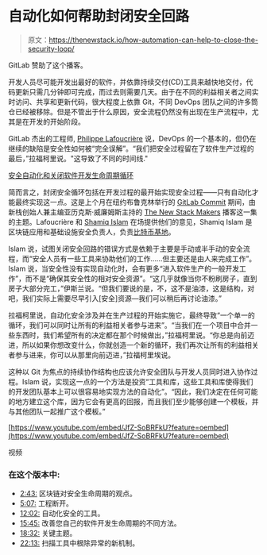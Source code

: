 # 自动化如何帮助封闭安全回路

> 原文：<https://thenewstack.io/how-automation-can-help-to-close-the-security-loop/>

GitLab 赞助了这个播客。

开发人员尽可能开发出最好的软件，并依靠持续交付(CD)工具来越快地交付，代码更新只需几分钟即可完成，而过去则需要几天。由于在不同的利益相关者之间实时访问、共享和更新代码，很大程度上依靠 Git，不同 DevOps 团队之间的许多筒仓已经被移除。但是不管出于什么原因，安全流程仍然没有出现在生产流程中，尤其是在开发的开始阶段。

GitLab 杰出的工程师, [Philippe Lafoucrière](https://ca.linkedin.com/in/philippelafoucriere) 说，DevOps 的一个基本的，但仍在继续的缺陷是安全性如何被“完全误解”。“我们把安全过程留在了软件生产过程的最后，”拉福柯里说。"这导致了不同的时间线."

[安全自动化和关闭软件开发生命周期循环](https://thenewstack.simplecast.com/episodes/security-automation-and-closing-the-software-development-life-cycle-loop)

简而言之，封闭安全循环包括在开发过程的最开始实现安全过程——只有自动化才能最终实现这一点。这是上个月在纽约布鲁克林举行的 [GitLab Commit](https://thenewstack.io/new-relic-expands-observability-platform-with-new-logging-tracing-and-services-metrics/) 期间，由新栈创始人兼主编亚历克斯·威廉姆斯主持的 [The New Stack Makers](https://thenewstack.io/podcasts/makers) 播客这一集的主题。Lafoucrière 和 [Shamiq Islam](https://www.linkedin.com/in/shamiq) 在场提供他们的意见，Shamiq Islam 是区块链应用和基础设施安全负责人，负责[比特币基地](https://www.coinbase.com/)。

Islam 说，试图关闭安全回路的错误方式是依赖于主要是手动或半手动的安全流程，而“安全人员有一些工具来协助他们的工作……但主要还是由人来完成工作”。Islam 说，当安全性没有实现自动化时，会有更多“进入软件生产的一般开发工作”，而不是“确保其安全性的相对安全资源”。“这几乎就像当你不粉刷房子，直到房子大部分完工，”伊斯兰说。“但我们要说的是，不，这不是油漆，这是结构，对吧，我们实际上需要尽早引入[安全]资源—我们可以稍后再讨论油漆。”

拉福柯里说，自动化安全涉及并在生产过程的开始实施它，最终导致“一个单一的循环，我们可以同时让所有的利益相关者参与进来”。“当我们在一个项目中合并一些东西时，我们希望所有的决定都在那个时候做出，”拉福柯里说。“你总是向前迈进，所以如果你想改变什么，你就创造一个新的循环，我们再次让所有的利益相关者参与进来，你可以从那里向前迈进，”拉福柯里埃说。

这种以 Git 为焦点的持续协作结构也应该允许安全团队与开发人员同时进入协作过程。Islam 说，实现这一点的一个方法是投资“工具和库，这些工具和库使得我们的开发团队基本上可以很容易地实现方法的自动化”。“因此，我们决定在任何可能的地方建立这个库，因为它会有更高的回报，而且我们至少能够创建一个模板，并与其他团队一起推广这个模板。”

[https://www.youtube.com/embed/JfZ-SoBRFkU?feature=oembed](https://www.youtube.com/embed/JfZ-SoBRFkU?feature=oembed)

视频

### 在这个版本中:

*   [2:43:](https://thenewstack.simplecast.com/episodes/security-automation-and-closing-the-software-development-life-cycle-loop?t=2:43) 区块链对安全生命周期的观点。
*   [5:07:](https://thenewstack.simplecast.com/episodes/security-automation-and-closing-the-software-development-life-cycle-loop?t=5:07) 工程断开。
*   [12:02:](https://thenewstack.simplecast.com/episodes/security-automation-and-closing-the-software-development-life-cycle-loop?t=12:02) 自动化安全的工具。
*   [15:45:](https://thenewstack.simplecast.com/episodes/security-automation-and-closing-the-software-development-life-cycle-loop?t=15:45) 改善您自己的软件开发生命周期的不同方法。
*   [18:32:](https://thenewstack.simplecast.com/episodes/security-automation-and-closing-the-software-development-life-cycle-loop?t=18:32) 关键主题。
*   [22:13:](https://thenewstack.simplecast.com/episodes/security-automation-and-closing-the-software-development-life-cycle-loop?t=22:13) 扫描工具中根除异常的新机制。

<svg xmlns:xlink="http://www.w3.org/1999/xlink" viewBox="0 0 68 31" version="1.1"><title>Group</title> <desc>Created with Sketch.</desc></svg>